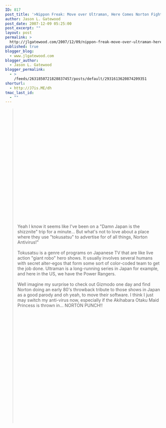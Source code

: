 ```yaml
---
ID: 817
post_title: '>Nippon Freak: Move over Ultraman, Here Comes Norton Fighter!'
author: Jason L. Gatewood
post_date: 2007-12-09 05:25:00
post_excerpt: ""
layout: post
permalink: >
  http://jlgatewood.com/2007/12/09/nippon-freak-move-over-ultraman-here-comes-norton-fighter/
published: true
blogger_blog:
  - www.jlgatewood.com
blogger_author:
  - Jason L. Gatewood
blogger_permalink:
  - >
    /feeds/2631850721828837457/posts/default/2931613620874209351
shorturl:
  - http://J7is.ME/dh
tmac_last_id:
  - ""
---
```

><object height="355" width="425"><param name="movie" value="http://www.youtube.com/v/6XLPZSHkFjA&rel=1&border=0"></param><param name="wmode" value="transparent"><embed caption="part one" src="http://www.youtube.com/v/6XLPZSHkFjA&rel=1&border=0" type="application/x-shockwave-flash" wmode="transparent" height="355" width="425"></embed></param></object><br /><br />Yeah I know it seems like I've been on a "Damn Japan is the shizznite" trip for a minute...  But what's not to love about a place where they use "tokusatsu" to advertise for of all things, Norton Antivirus!"<br /><br />Tokusatsu is a genre of programs on Japanese TV that are like live action "giant robo" hero shows.  It usually involves several humans with secret alter-egos that form some sort of color-coded team to get the job done.  Ultraman is a long-running series in Japan for example, and here in the US, we have the Power Rangers.<br /><br />Well imagine my surprise to check out Gizmodo one day and find Norton doing an early 80's throwback tribute to those shows in Japan as a good parody and oh yeah, to move their software.  I think I just may switch my anti-virus now, especially if the Akihabara Otaku Maid Princess is thrown in...  NORTON PUNCH!!<br /><br /><object height="355" width="425"><param name="movie" value="http://www.youtube.com/v/qXWGDS3hoNM&rel=1&border=0"></param><param name="wmode" value="transparent"><embed caption="Part Two" src="http://www.youtube.com/v/qXWGDS3hoNM&rel=1&border=0" type="application/x-shockwave-flash" wmode="transparent" height="355" width="425"></embed></param></object>